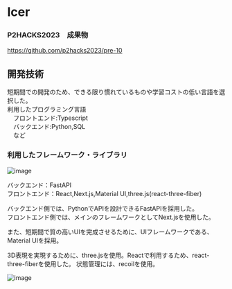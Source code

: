 # Icer
### P2HACKS2023　成果物    
https://github.com/p2hacks2023/pre-10  


## 開発技術

短期間での開発のため、できる限り慣れているものや学習コストの低い言語を選択した。  
利用したプログラミング言語  
　フロントエンド:Typescript  
　バックエンド:Python,SQL  
　など  

### 利用したフレームワーク・ライブラリ
![image](https://github.com/p2hacks2023/pre-10/assets/49752462/f5d18533-61c2-47d0-966d-5443b55c5d2b)  

バックエンド：FastAPI  
フロントエンド：React,Next.js,Material UI,three.js(react-three-fiber)    

バックエンド側では、PythonでAPIを設計できるFastAPIを採用した。  
フロントエンド側では、メインのフレームワークとしてNext.jsを使用した。  

また、短期間で質の高いUIを完成させるために、UIフレームワークである、Material UIを採用。  

3D表現を実現するために、three.jsを使用。Reactで利用するため、react-three-fiberを使用した。 状態管理には、recoilを使用。  


![image](https://github.com/p2hacks2023/pre-10/assets/49752462/841da892-0531-4d99-bde4-8454d3e3f93a)  
